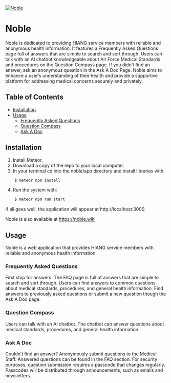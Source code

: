 [![Noble](https://github.com/AskADock/noble/actions/workflows/ci.yml/badge.svg)](https://github.com/AskADock/noble/actions/workflows/ci.yml)

# Noble
Noble is dedicated to providing HIANG service members with reliable and anonymous health information. It features a Frequently Asked Questions page full of answers that are simple to search and sort through. Users can talk with an AI chatbot knowledgeable about Air Force Medical Standards and procedures on the Question Compass page. If you didn’t find an answer, ask an anonymous question in the Ask A Doc Page. Noble aims to enhance a user’s understanding of their health and provide a supportive platform for addressing medical concerns securely and privately.

## Table of Contents
* [Installation](#installation)
* [Usage](#usage)
  * [Frequently Asked Questions](#frequently-asked-questions)
  * [Question Compass](#question-compass)
  * [Ask A Doc](#ask-a-doc)

## Installation
1. Install Meteor.
2. Download a copy of the repo to your local computer.
3. In your terminal cd into the noble/app directory and install libraries with:
```bash
    $ meteor npm install
```
4. Run the system with:
```bash
    $ meteor npm run start
```
If all goes well, the application will appear at http://localhost:3000.

Noble is also available at https://noble.wiki

## Usage
Noble is a web application that provides HIANG service members with reliable and anonymous health information.

### Frequently Asked Questions
First stop for answers. The FAQ page is full of answers that are simple to search and sort through. Users can find answers to common questions about medical standards, procedures, and general health information. Find answers to previously asked questions or submit a new question though the Ask A Doc page.

### Question Compass
Users can talk with an AI chatbot. The chatbot can answer questions about medical standards, procedures, and general health information.

### Ask A Doc
Couldn’t find an answer? Anonymously submit questions to the Medical Staff. Answered questions can be found in the FAQ section. For security purposes, question submission requires a passcode that changes regularly. Passcodes will be distributed through announcements, such as emails and newsletters.
